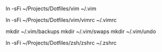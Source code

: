 <!-- first copy vim folder to ~/.vim -->
ln -sFi ~/Projects/Dotfiles/vim ~/.vim

<!-- copy ~/Projects/Dotfiles/vim/vimrc to ~/.vimrc -->
ln -sFi ~/Projects/Dotfiles/vim/vimrc ~/.vimrc

<!-- make temp folders -->
mkdir ~/.vim/backups
mkdir ~/.vim/swaps
mkdir ~/.vim/undo

<!-- copy ~/Projects/Dotfiles/zsh/zshrc to ~/.zshrc -->
ln -sFi ~/Projects/Dotfiles/zsh/zshrc ~/.zshrc
